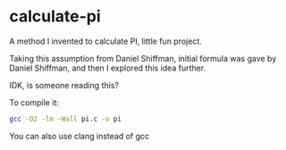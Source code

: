 # calculate-pi

A method I invented to calculate PI, little fun project.

Taking this assumption from Daniel Shiffman, initial formula was gave by
Daniel Shiffman, and then I explored this idea further.

IDK, is someone reading this?

To compile it:
```sh
gcc -O2 -lm -Wall pi.c -o pi
```

You can also use clang instead of gcc
